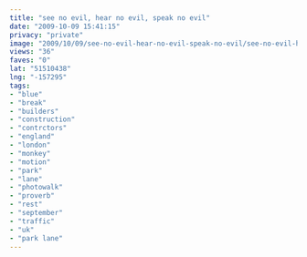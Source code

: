 ```yaml
---
title: "see no evil, hear no evil, speak no evil"
date: "2009-10-09 15:41:15"
privacy: "private"
image: "2009/10/09/see-no-evil-hear-no-evil-speak-no-evil/see-no-evil-hear-no-evil-speak-no-evil.jpg"
views: "36"
faves: "0"
lat: "51510438"
lng: "-157295"
tags:
- "blue"
- "break"
- "builders"
- "construction"
- "contrctors"
- "england"
- "london"
- "monkey"
- "motion"
- "park"
- "lane"
- "photowalk"
- "proverb"
- "rest"
- "september"
- "traffic"
- "uk"
- "park lane"
---
```

<a href="/photos/2009/10/09/see-no-evil-hear-no-evil-speak-no-evil" rel="nofollow"></a>
